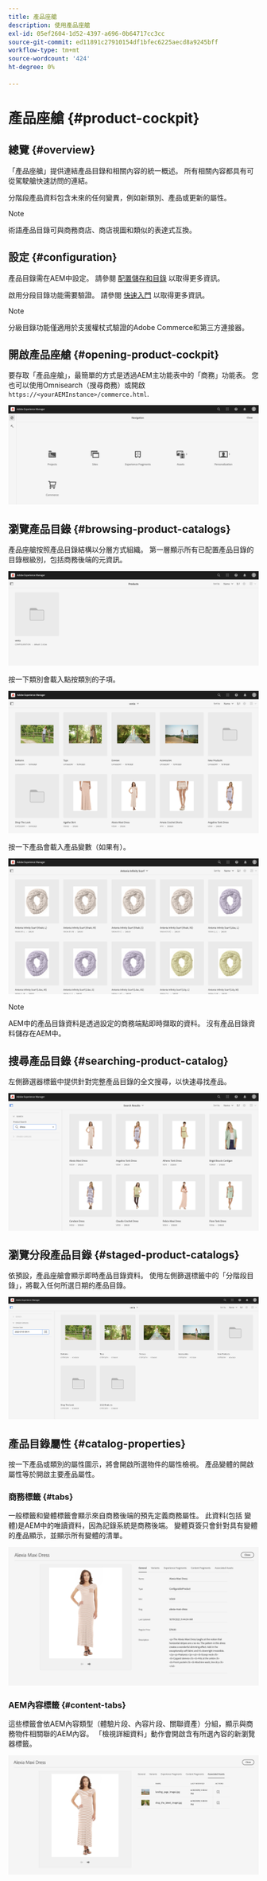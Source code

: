 ```yaml
---
title: 產品座艙
description: 使用產品座艙
exl-id: 05ef2604-1d52-4397-a696-0b64717cc3cc
source-git-commit: ed11891c27910154df1bfec6225aecd8a9245bff
workflow-type: tm+mt
source-wordcount: '424'
ht-degree: 0%

---
```


# 產品座艙 {#product-cockpit}

## 總覽 {#overview}

「產品座艙」提供連結產品目錄和相關內容的統一概述。 所有相關內容都具有可從駕駛艙快速訪問的連結。

分階段產品資料包含未來的任何變異，例如新類別、產品或更新的屬性。

>[!NOTE]
>
>術語產品目錄可與商務商店、商店視圖和類似的表達式互換。

## 設定 {#configuration}

產品目錄需在AEM中設定。 請參閱 [配置儲存和目錄](/help/commerce/cif/getting-started.md#catalog) 以取得更多資訊。

啟用分段目錄功能需要驗證。 請參閱 [快速入門](/help/commerce/cif/getting-started.md) 以取得更多資訊。

>[!NOTE]
>
>分級目錄功能僅適用於支援權杖式驗證的Adobe Commerce和第三方連接器。

## 開啟產品座艙 {#opening-product-cockpit}

要存取「產品座艙」，最簡單的方式是透過AEM主功能表中的「商務」功能表。 您也可以使用Omnisearch（搜尋商務）或開啟 `https://<yourAEMInstance>/commerce.html`.

![AEM功能表](/help/commerce/cif/assets/aem-menu.png)

## 瀏覽產品目錄 {#browsing-product-catalogs}

產品座艙按照產品目錄結構以分層方式組織。 第一層顯示所有已配置產品目錄的目錄根級別，包括商務後端的元資訊。

![配置的目錄](/help/commerce/cif/assets/catalog-overview.png)

按一下類別會載入點按類別的子項。

![類別子項](/help/commerce/cif/assets/catalog-category-children.png)

按一下產品會載入產品變數（如果有）。

![產品變數](/help/commerce/cif/assets/catalog-product-variation.png)

>[!NOTE]
>
>AEM中的產品目錄資料是透過設定的商務端點即時擷取的資料。 沒有產品目錄資料儲存在AEM中。

## 搜尋產品目錄 {#searching-product-catalog}

左側篩選器標籤中提供針對完整產品目錄的全文搜尋，以快速尋找產品。

![搜尋](/help/commerce/cif/assets/search-cockpit.png)

## 瀏覽分段產品目錄 {#staged-product-catalogs}

依預設，產品座艙會顯示即時產品目錄資料。 使用左側篩選標籤中的「分階段目錄」，將載入任何所選日期的產品目錄。

![階段目錄](/help/commerce/cif/assets/staged-cockpit.png)

## 產品目錄屬性 {#catalog-properties}

按一下產品或類別的屬性圖示，將會開啟所選物件的屬性檢視。 產品變體的開啟屬性等於開啟主要產品屬性。

### 商務標籤 {#tabs}

一般標籤和變體標籤會顯示來自商務後端的預先定義商務屬性。 此資料(包括 變體)是AEM中的唯讀資料，因為記錄系統是商務後端。 變體頁簽只會針對具有變體的產品顯示，並顯示所有變體的清單。

![目錄屬性](/help/commerce/cif/assets/catalog-properties.png)

### AEM內容標籤 {#content-tabs}

這些標籤會依AEM內容類型（體驗片段、內容片段、關聯資產）分組，顯示與商務物件相關聯的AEM內容。 「檢視詳細資料」動作會開啟含有所選內容的新瀏覽器標籤。

![內容屬性](/help/commerce/cif/assets/content-properties.png)
